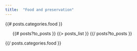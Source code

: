 ```yaml
---
title:  "Food and preservation"
---
```

{{# posts.categories.food }}

  <ul>
    {{# posts?to_posts }}
      {{> posts_list }}
    {{/ posts?to_posts }}
  </ul>
{{/ posts.categories.food }}
